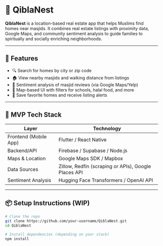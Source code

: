 # 🕌 QiblaNest

**QiblaNest** is a location-based real estate app that helps Muslims find homes near masjids. It combines real estate listings with proximity data, Google Maps, and community sentiment analysis to guide families to spiritually and socially enriching neighborhoods.

---

## 🌟 Features

- 🔍 Search for homes by city or zip code
- 🏠 View nearby masjids and walking distance from listings
- 💬 Sentiment analysis of masjid reviews (via Google Maps/Yelp)
- 📍 Map-based UI with filters for schools, halal food, and more
- 💾 Save favorite homes and receive listing alerts

---

## 🚧 MVP Tech Stack

| Layer | Technology |
|-------|------------|
| Frontend (Mobile App) | Flutter / React Native |
| Backend/API | Firebase / Supabase / Node.js |
| Maps & Location | Google Maps SDK / Mapbox |
| Data Sources | Zillow, Redfin (scraping or APIs), Google Places API |
| Sentiment Analysis | Hugging Face Transformers / OpenAI API |

---

## 📦 Setup Instructions (WIP)

```bash
# Clone the repo
git clone https://github.com/your-username/QiblaNest.git
cd QiblaNest

# Install dependencies (depending on your stack)
npm install

